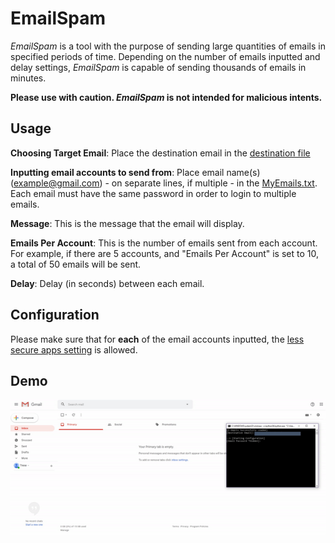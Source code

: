 # EmailSpam
*EmailSpam* is a tool with the purpose of sending large quantities of emails in specified periods of time. 
Depending on the number of emails inputted and delay settings, *EmailSpam* is capable of sending thousands of emails in minutes.

**Please use with caution. *EmailSpam* is not intended for malicious intents.**

## Usage
**Choosing Target Email**: Place the destination email in the [destination file](EmailSpam/Resources/Destination.txt)

**Inputting email accounts to send from**: Place email name(s) (example@gmail.com) - on separate lines, if multiple - in the [MyEmails.txt](EmailSpam/Resources/MyEmails.txt). Each email must have the same password in order to login to multiple emails.

**Message**: This is the message that the email will display.

**Emails Per Account**: This is the number of emails sent from each account. For example, if there are 5 accounts, and "Emails Per Account" is set to 10, a total of 50 emails will be sent.

**Delay**: Delay (in seconds) between each email.

## Configuration
Please make sure that for **each** of the email accounts inputted, the [less secure apps setting](https://myaccount.google.com/lesssecureapps) is allowed.


## Demo
![Alt Text](https://github.com/AlanChen4/EmailSpam/blob/master/EmailSpam/Resources/demo.gif)

